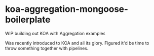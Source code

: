 # koa-aggregation-mongoose-boilerplate
 WIP building out KOA with Aggregation examples
 
 Was recently introduced to KOA and all its glory. Figured it'd be time to throw something together with pipelines.
